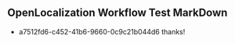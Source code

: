## OpenLocalization Workflow Test MarkDown
* a7512fd6-c452-41b6-9660-0c9c21b044d6 thanks!

<!--HONumber=Jul16_HO4-->


